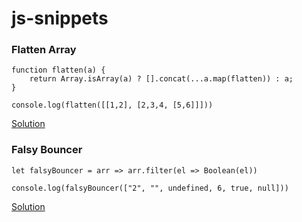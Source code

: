 # js-snippets

### Flatten Array
```
function flatten(a) {
    return Array.isArray(a) ? [].concat(...a.map(flatten)) : a;
}

console.log(flatten([[1,2], [2,3,4, [5,6]]]))
```
[Solution](https://github.com/karthi-dk/js-snippets/blob/main/arrayFlat.js)

### Falsy Bouncer
```
let falsyBouncer = arr => arr.filter(el => Boolean(el))

console.log(falsyBouncer(["2", "", undefined, 6, true, null]))
```
[Solution](https://github.com/karthi-dk/js-snippets/blob/main/falsyBouncer.js)
